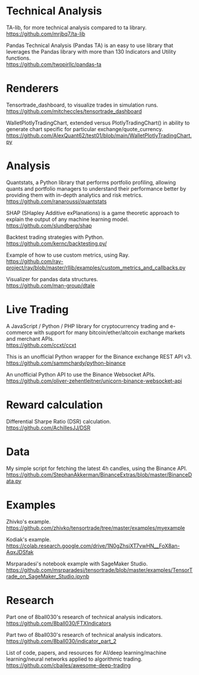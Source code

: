 # Technical Analysis
TA-lib, for more technical analysis compared to ta library.\
https://github.com/mrjbq7/ta-lib

Pandas Technical Analysis (Pandas TA) is an easy to use library that leverages the Pandas library with more than 130 Indicators and Utility functions.\
https://github.com/twopirllc/pandas-ta

# Renderers
Tensortrade_dashboard, to visualize trades in simulation runs.\
https://github.com/mitcheccles/tensortrade_dashboard

WalletPlotlyTradingChart, extended versus PlotlyTradingChart() in ability to generate chart specific for particular exchange/quote_currency.\
https://github.com/AlexQuant62/test01/blob/main/WalletPlotlyTradingChart.py

# Analysis
Quantstats, a Python library that performs portfolio profiling, allowing quants and portfolio managers to understand their performance better by providing them with in-depth analytics and risk metrics.\
https://github.com/ranaroussi/quantstats

SHAP (SHapley Additive exPlanations) is a game theoretic approach to explain the output of any machine learning model.\
https://github.com/slundberg/shap

Backtest trading strategies with Python.\
https://github.com/kernc/backtesting.py/

Example of how to use custom metrics, using Ray.\
https://github.com/ray-project/ray/blob/master/rllib/examples/custom_metrics_and_callbacks.py

Visualizer for pandas data structures.\
https://github.com/man-group/dtale

# Live Trading
A JavaScript / Python / PHP library for cryptocurrency trading and e-commerce with support for many bitcoin/ether/altcoin exchange markets and merchant APIs.\
https://github.com/ccxt/ccxt

This is an unofficial Python wrapper for the Binance exchange REST API v3.\
https://github.com/sammchardy/python-binance

An unofficial Python API to use the Binance Websocket APIs.\
https://github.com/oliver-zehentleitner/unicorn-binance-websocket-api

# Reward calculation
Differential Sharpe Ratio (DSR) calculation.\
https://github.com/AchillesJJ/DSR

# Data
My simple script for fetching the latest 4h candles, using the Binance API.\
https://github.com/StephanAkkerman/BinanceExtras/blob/master/BinanceData.py

# Examples
Zhivko's example.\
https://github.com/zhivko/tensortrade/tree/master/examples/myexample

Kodiak's example.\
https://colab.research.google.com/drive/1N0gZhsiXT7vwHN__FoX8an-AqxJDSfak

Msrparadesi's notebook example with SageMaker Studio.\
https://github.com/msrparadesi/tensortrade/blob/master/examples/TensorTrade_on_SageMaker_Studio.ipynb

# Research
Part one of 8ball030's research of technical analysis indicators.\
https://github.com/8ball030/FTXIndicators

Part two of 8ball030's research of technical analysis indicators.\
https://github.com/8ball030/indicator_part_2

List of code, papers, and resources for AI/deep learning/machine learning/neural networks applied to algorithmic trading.\
https://github.com/cbailes/awesome-deep-trading
